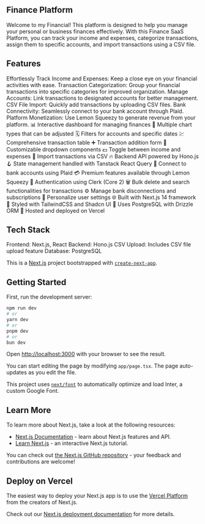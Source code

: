 ## Finance Platform
Welcome to my Financial! This platform is designed to help you manage your personal or business finances effectively. With this Finance SaaS Platform, you can track your income and expenses, categorize transactions, assign them to specific accounts, and import transactions using a CSV file.


## Features
Effortlessly Track Income and Expenses: Keep a close eye on your financial activities with ease.
Transaction Categorization: Group your financial transactions into specific categories for improved organization.
Manage Accounts: Link transactions to designated accounts for better management.
CSV File Import: Quickly add transactions by uploading CSV files.
Bank Connectivity: Seamlessly connect to your bank account through Plaid.
Platform Monetization: Use Lemon Squeezy to generate revenue from your platform.
📊 Interactive dashboard for managing finances
🔁 Multiple chart types that can be adjusted
🗓 Filters for accounts and specific dates
💹 Comprehensive transaction table
➕ Transaction addition form
🧩 Customizable dropdown components
💵 Toggle between income and expenses
🔄 Import transactions via CSV
🔥 Backend API powered by Hono.js
🪝 State management handled with Tanstack React Query
🔗 Connect to bank accounts using Plaid
💳 Premium features available through Lemon Squeezy
🔐 Authentication using Clerk (Core 2)
🗑 Bulk delete and search functionalities for transactions
⚙️ Manage bank disconnections and subscriptions
👤 Personalize user settings
🌐 Built with Next.js 14 framework
🎨 Styled with TailwindCSS and Shadcn UI
💾 Uses PostgreSQL with Drizzle ORM
🚀 Hosted and deployed on Vercel
## Tech Stack
  Frontend: Next.js, React
  Backend: Hono.js
  CSV Upload: Includes CSV file upload feature
  Database: PostgreSQL
  
This is a [Next.js](https://nextjs.org/) project bootstrapped with [`create-next-app`](https://github.com/vercel/next.js/tree/canary/packages/create-next-app).

## Getting Started

First, run the development server:

```bash
npm run dev
# or
yarn dev
# or
pnpm dev
# or
bun dev
```

Open [http://localhost:3000](http://localhost:3000) with your browser to see the result.

You can start editing the page by modifying `app/page.tsx`. The page auto-updates as you edit the file.

This project uses [`next/font`](https://nextjs.org/docs/basic-features/font-optimization) to automatically optimize and load Inter, a custom Google Font.

## Learn More

To learn more about Next.js, take a look at the following resources:

- [Next.js Documentation](https://nextjs.org/docs) - learn about Next.js features and API.
- [Learn Next.js](https://nextjs.org/learn) - an interactive Next.js tutorial.

You can check out [the Next.js GitHub repository](https://github.com/vercel/next.js/) - your feedback and contributions are welcome!

## Deploy on Vercel

The easiest way to deploy your Next.js app is to use the [Vercel Platform](https://vercel.com/new?utm_medium=default-template&filter=next.js&utm_source=create-next-app&utm_campaign=create-next-app-readme) from the creators of Next.js.

Check out our [Next.js deployment documentation](https://nextjs.org/docs/deployment) for more details.
